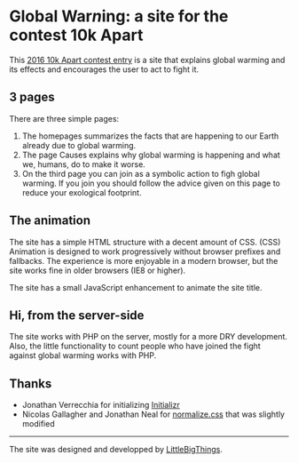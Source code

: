 # Global War*n*ing: a site for the contest 10k Apart

This [2016 10k Apart contest entry](https://a-k-apart.com/) is a site that explains global warming and its effects and encourages the user to act to fight it.

## 3 pages

There are three simple pages:
1. The homepages summarizes the facts that are happening to our Earth already due to global warming.
2. The page Causes explains why global warming is happening and what we, humans, do to make it worse.
3. On the third page you can join as a symbolic action to figh global warming. If you join you should follow the advice given on this page to reduce your exological footprint.

## The animation

The site has a simple HTML structure with a decent amount of CSS. (CSS) Animation is designed to work progressively without browser prefixes and fallbacks. The experience is more enjoyable in a modern browser, but the site works fine in older browsers (IE8 or higher).

The site has a small JavaScript enhancement to animate the site title.

## Hi, from the server-side

The site works with PHP on the server, mostly for a more DRY development. Also, the little functionality to count people who have joined the fight against global warming works with PHP.

## Thanks

- Jonathan Verrecchia for initializing [Initializr](http://www.initializr.com)
- Nicolas Gallagher and Jonathan Neal for [normalize.css](https://necolas.github.io/normalize.css/) that was slightly modified 

***

The site was designed and developped by [LittleBigThings](http://littlebigthings.be).